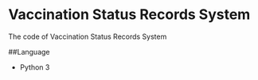 # Vaccination Status Records System
The code of Vaccination Status Records System

##Language
- Python 3
